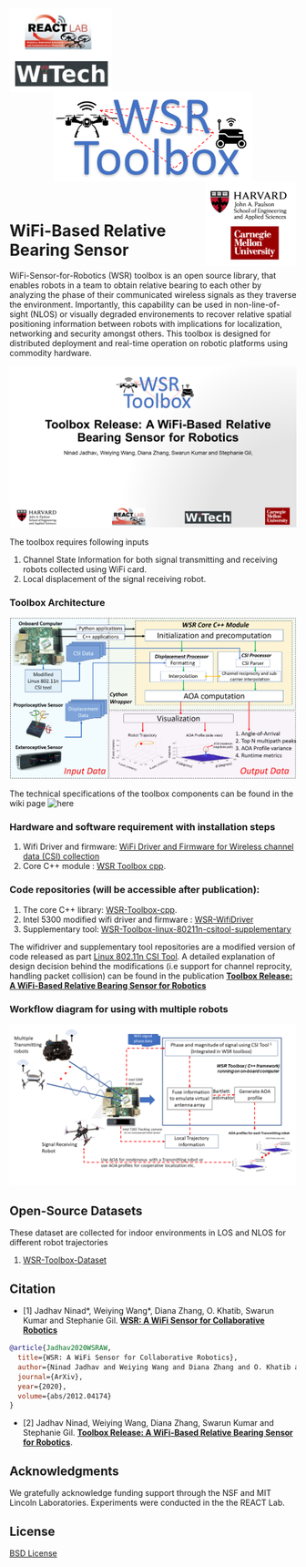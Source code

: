<div align="center">
  <a href="https://react.seas.harvard.edu//">
    <img align="left" src="figs/lab_logo.png" width="180" alt="REACT Lab and WiTech Lab">
  </a>
  <a href="https://react.seas.harvard.edu/communication-sensor">
    <img align="center" src="figs/toolbox_logo.png" width="350" alt="WSR Toolbox">
  </a>
  <a href="https://www.seas.harvard.edu/">
    <img align="right" src="figs/univ_logo.png" width="160" alt="SEAS Harvard and CMU">
  </a>
</div>
<p>&nbsp;</p>

# WiFi-Based  Relative  Bearing  Sensor

WiFi-Sensor-for-Robotics (WSR) toolbox is an open source library, that enables robots in a team to obtain relative bearing to each other by analyzing the phase of their communicated wireless signals as they traverse the environment. Importantly, this capability can be used in non-line-of-sight (NLOS) or visually degraded environements to recover relative spatial positioning information between robots with implications for localization, networking and security amongst others. This toolbox is designed for distributed deployment and real-time operation on robotic platforms using commodity hardware.

![Paper](figs/Paper_logo.png)

<!-- ### AOA profile obtained using 3D robot motion
<div align="center">
  <img align="left" src="figs/drone_3D_motion.gif" width="250" alt="drone Trajectory">
  <img align="center" src="figs/sample_3D_traj.png" width="250" alt="traj plot">
  <img align="right" src="figs/sample_profile.png" width="220" alt="aoa profile">
</div>
<p>&nbsp;</p> -->

The toolbox requires following inputs
1. Channel State Information for both signal transmitting and receiving robots collected using WiFi card.
2. Local displacement of the signal receiving robot. 


### Toolbox Architecture

![Arch](figs/system_architecture.png)

The technical specifications of the toolbox components can be found in the wiki page ![here](https://github.com/Harvard-REACT/WSR-Toolbox/wiki/Technical-Specifications)

<!-- Any inertial sensor can be used as long as the input is provided in csv file in the following format:
```
{sec,nsec,x,y,z,yaw,pitch}
``` 
where sec and nsec refer the local timestamp in seconds and nanoseconds respectively; {x,y,z} are the position coordinates. -->

### Hardware and software requirement with installation steps
1. Wifi Driver and firmware:  [WiFi Driver and Firmware for Wireless channel data (CSI) collection](https://github.com/Harvard-REACT/WSR-Toolbox/wiki/WiFi-Driver-and-Firmware-for-Wireless-channel-data-(CSI)-collection) 
2. Core C++ module : [WSR Toolbox cpp](https://github.com/Harvard-REACT/WSR-Toolbox/wiki/WSR-Toolbox-cpp).

### Code repositories (will be accessible after publication):
1. The core C++ library: [WSR-Toolbox-cpp](https://github.com/Harvard-REACT/WSR-Toolbox-cpp). 
2. Intel 5300 modified wifi driver and firmware : [WSR-WifiDriver](https://github.com/Harvard-REACT/WSR-WifiDriver)
3. Supplementary tool: [WSR-Toolbox-linux-80211n-csitool-supplementary](https://github.com/Harvard-REACT/WSR-Toolbox-linux-80211n-csitool-supplementary)

The wifidriver and supplementary tool repositories are a modified version of code released as part [Linux 802.11n CSI Tool](http://dhalperi.github.io/linux-80211n-csitool/). A detailed explanation of design decision behind the modifications (i.e support for channel reprocity, handling packet collision) can be found in the publication [**Toolbox  Release:  A  WiFi-Based  Relative  Bearing  Sensor  for  Robotics**]()



### Workflow diagram for using with multiple robots

![Arch](figs/toolbox_workflow.png)


## Open-Source Datasets
These dataset are collected for indoor environments in LOS and NLOS for different robot trajectories
1. [WSR-Toolbox-Dataset](https://github.com/Harvard-REACT/WSR-Toolbox-Dataset)


## Citation
- [1] Jadhav Ninad*, Weiying Wang*, Diana Zhang, O. Khatib, Swarun Kumar and Stephanie Gil. [**WSR: A WiFi Sensor for Collaborative Robotics**](https://arxiv.org/abs/2012.04174)

```bibtex
@article{Jadhav2020WSRAW,
  title={WSR: A WiFi Sensor for Collaborative Robotics},
  author={Ninad Jadhav and Weiying Wang and Diana Zhang and O. Khatib and Swarun Kumar and Stephanie Gil},
  journal={ArXiv},
  year={2020},
  volume={abs/2012.04174}
}
```

- [2] Jadhav Ninad, Weiying Wang, Diana Zhang, Swarun Kumar and Stephanie Gil. [**Toolbox  Release:  A  WiFi-Based  Relative  Bearing  Sensor  for  Robotics**]().
 

## Acknowledgments
We  gratefully  acknowledge  funding  support  through  the NSF and MIT Lincoln Laboratories. Experiments were conducted in the the REACT Lab.

## License

[BSD License](LICENSE.BSD)